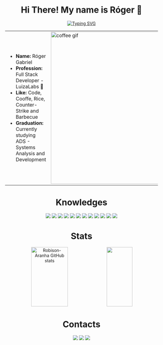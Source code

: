 <h1 align="center"> Hi There! My name is Róger 🍚 </h1>

<p align="center">
  <a href="https://git.io/typing-svg">
    <img src="https://readme-typing-svg.herokuapp.com/?color=F55BF2&size=30&center=true&vCenter=true&width=1000&lines=I+Like+To+Code+👨‍💻;And+Cooffe+:%29" alt="Typing SVG" />
  </a>
</p>

<table align="center">
  <tr>
    <td>
      <ul>
        <li><b>Name:</b> Róger Gabriel</li>
        <li><b>Profession:</b> Full Stack Developer - LuizaLabs 🏢 </li>
        <li><b>Like:</b> Code, Cooffe, Rice, Counter-Strike and Barbecue</li>
        <li><b>Graduation:</b> Currently studying ADS 
        - Systems Analysis and Development </li>
      </ul>
    </td>
    <td>
      <img src="https://tenor.com/pt-PT/view/coffee-overflow-spill-drink-kobuyasu-gif-16826930.gif" width="500" alt="coffee gif" />
    </td>
  </tr>
</table>

<h1 align="center" >  Knowledges </h1>
<div align="center">
  
  <img src="https://img.shields.io/badge/html5%20-%23E34F26.svg?&style=for-the-badge&logo=html5&logoColor=white"/>
  <img src="https://img.shields.io/badge/javascript%20-%23323330.svg?&style=for-the-badge&logo=javascript&logoColor=%23F7DF1E"/>
  <img src="https://img.shields.io/badge/typescript%20-%23323330.svg?&style=for-the-badge&logo=typescript&logoColor=%2f68ec"/>
  <img src="https://img.shields.io/badge/java%20-%23323330.svg?&style=for-the-badge&logo=openjdk"/>
  <img src="https://img.shields.io/badge/css%20-%23323330.svg?&style=for-the-badge&logo=css&logoColor=pink"/>
  <img src="https://img.shields.io/badge/python%20-%23323330.svg?&style=for-the-badge&logo=python"/>
  <img src="https://img.shields.io/badge/react%20-%23323330.svg?&style=for-the-badge&logo=react"/>
  <img src="https://img.shields.io/badge/threejs%20-%23323330.svg?&style=for-the-badge&logo=threedotjs"/>
  <img src="https://img.shields.io/badge/springBoot%20-%23323330.svg?&style=for-the-badge&logo=springboot"/>
  <img src="https://img.shields.io/badge/postgresql%20-%23323330.svg?&style=for-the-badge&logo=postgresql"/>
  <img src="https://img.shields.io/badge/git%20-%23F05033.svg?&style=for-the-badge&logo=git&logoColor=white"/>
  <img src="https://img.shields.io/badge/linux%20-%23323330.svg?&style=for-the-badge&logo=linux"/>
</div>
<h1 align="center"> Stats </h1>
<div align="center">  
  <img width="49%" height="195px" src="https://github-readme-stats.vercel.app/api?username=Robison-Aranha&show_icons=true&count_private=true&hide_border=true&title_color=f8f408&icon_color=ff0101&text_color=c9d1d9&bg_color=000000" alt="Robison-Aranha GitHub stats" /> 
  <img width="41%" height="195px" src="https://github-readme-stats.vercel.app/api/top-langs/?username=Robison-Aranha&layout=compact&hide_border=true&title_color=f8f408&text_color=c9d1d9&bg_color=000000" />
</div>
<h1 align="center" >  Contacts </h1>
<div align="center">
 <img src="https://img.shields.io/badge/rojooooooooooooooooooooooooooooo%20-%237289DA.svg?&style=for-the-badge&logo=discord&logoColor=white"/>
 <img src="https://img.shields.io/badge/rogergabriel201723@gmail.com%20-%23323330.svg?&style=for-the-badge&logo=gmail&logoColor=$da2c18"/>
 <a href="https://steamcommunity.com/profiles/76561198982561739/">
  <img src="https://img.shields.io/badge/Rice%20-%23323330.svg?&style=for-the-badge&logo=steam&logoColor=blue"/>
 </a>
</div>



